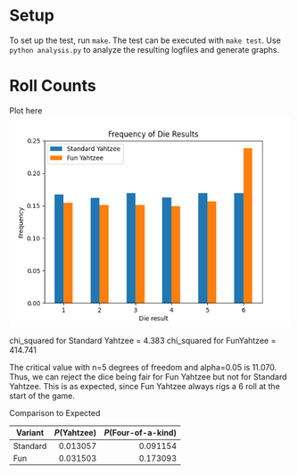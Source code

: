 Setup
=====
To set up the test, run `make`. The test can be executed with `make test`. Use `python analysis.py` to analyze the resulting logfiles and generate graphs.



Roll Counts
===========


Plot here
![Roll Frequencies](dieResults.png)

chi\_squared for Standard Yahtzee =    4.383
chi\_squared for FunYahtzee       =  414.741

The critical value with n=5 degrees of freedom and alpha=0.05 is 11.070. Thus, we can reject the dice being fair for Fun Yahtzee but not for Standard Yahtzee. This is as expected, since Fun Yahtzee always rigs a 6 roll at the start of the game.


Comparison to Expected

|Variant    | $P(\text{Yahtzee})$ | $P(\text{Four-of-a-kind})$|
|-----------|-------------:|-------------------:|
|Standard   |      0.013057|            0.091154|
|Fun        |      0.031503|            0.173093|
